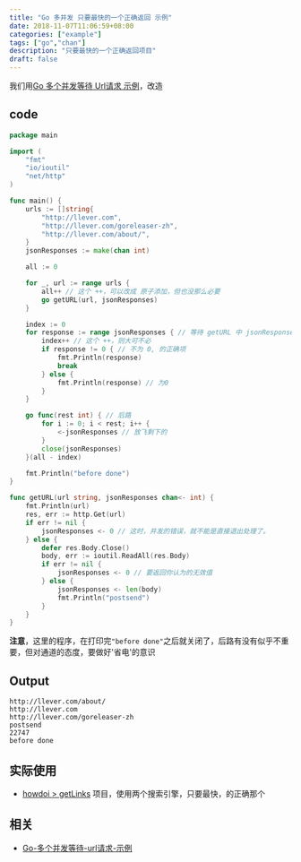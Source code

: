 ```yaml
---
title: "Go 多并发 只要最快的一个正确返回 示例"
date: 2018-11-07T11:06:59+08:00
categories: ["example"]
tags: ["go","chan"]
description: "只要最快的一个正确返回项目"
draft: false
---
```


我们用[Go 多个并发等待 Url请求 示例](http://llever.com/2018/11/04/go-%E5%A4%9A%E4%B8%AA%E5%B9%B6%E5%8F%91%E7%AD%89%E5%BE%85-url%E8%AF%B7%E6%B1%82-%E7%A4%BA%E4%BE%8B/)，改造

## code

``` go
package main

import (
	"fmt"
	"io/ioutil"
	"net/http"
)

func main() {
	urls := []string{
		"http://llever.com",
		"http://llever.com/goreleaser-zh",
		"http://llever.com/about/",
	}
	jsonResponses := make(chan int)

	all := 0

	for _, url := range urls {
		all++ // 这个 ++，可以改成 原子添加，但也没那么必要
		go getURL(url, jsonResponses)
	}

	index := 0
	for response := range jsonResponses { // 等待 getURL 中 jsonResponses通道，返回
		index++ // 这个 ++，则大可不必
		if response != 0 { // 不为 0, 的正确项
			fmt.Println(response)
			break
		} else {
			fmt.Println(response) // 为0
		}
	}

	go func(rest int) { // 后路
		for i := 0; i < rest; i++ {
			<-jsonResponses // 放飞剩下的
		}
		close(jsonResponses)
	}(all - index)

	fmt.Println("before done")
}

func getURL(url string, jsonResponses chan<- int) {
	fmt.Println(url)
	res, err := http.Get(url)
	if err != nil {
		jsonResponses <- 0 // 这时，并发的错误，就不能是直接退出处理了。
	} else {
		defer res.Body.Close()
		body, err := ioutil.ReadAll(res.Body)
		if err != nil {
			jsonResponses <- 0 // 要返回你认为的无效值
		} else {
			jsonResponses <- len(body)
			fmt.Println("postsend")
		}
	}
}
```

**注意**，这里的程序，在打印完`"before done"`之后就关闭了，后路有没有似乎不重要，但对通道的态度，要做好'省电'的意识

## Output

```
http://llever.com/about/
http://llever.com
http://llever.com/goreleaser-zh
postsend
22747
before done
```

## 实际使用

- [howdoi > getLinks](https://github.com/chinanf-boy/howdoi/blob/master/pkg/getAndParse.go#L114) 项目，使用两个搜索引擎，只要最快，的正确那个

## 相关

- [Go-多个并发等待-url请求-示例](http://llever.com/2018/11/04/go-%E5%A4%9A%E4%B8%AA%E5%B9%B6%E5%8F%91%E7%AD%89%E5%BE%85-url%E8%AF%B7%E6%B1%82-%E7%A4%BA%E4%BE%8B/)